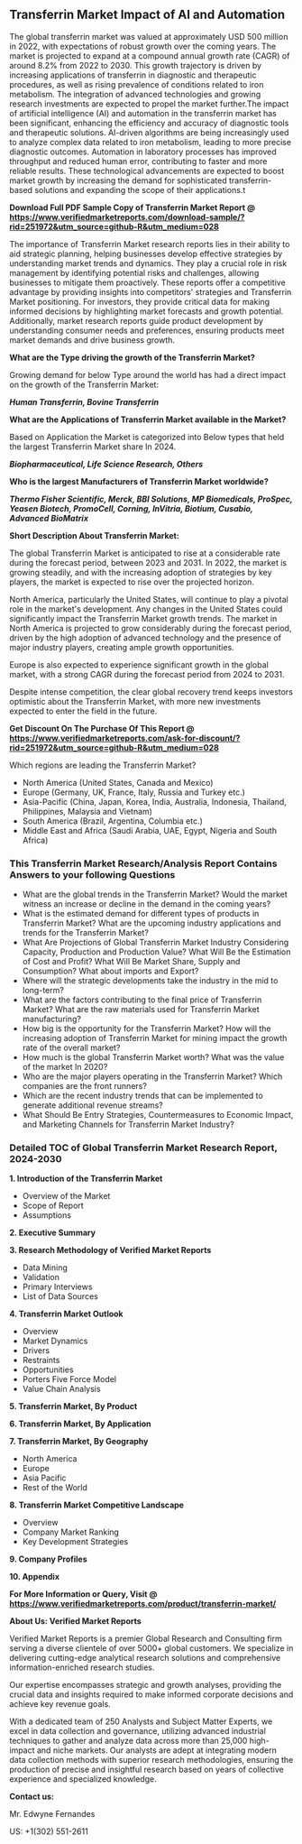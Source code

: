 <h2>Transferrin Market Impact of AI and Automation</h2>The global transferrin market was valued at approximately USD 500 million in 2022, with expectations of robust growth over the coming years. The market is projected to expand at a compound annual growth rate (CAGR) of around 8.2% from 2022 to 2030. This growth trajectory is driven by increasing applications of transferrin in diagnostic and therapeutic procedures, as well as rising prevalence of conditions related to iron metabolism. The integration of advanced technologies and growing research investments are expected to propel the market further.The impact of artificial intelligence (AI) and automation in the transferrin market has been significant, enhancing the efficiency and accuracy of diagnostic tools and therapeutic solutions. AI-driven algorithms are being increasingly used to analyze complex data related to iron metabolism, leading to more precise diagnostic outcomes. Automation in laboratory processes has improved throughput and reduced human error, contributing to faster and more reliable results. These technological advancements are expected to boost market growth by increasing the demand for sophisticated transferrin-based solutions and expanding the scope of their applications.t</p><p id="" class=""><strong>Download Full PDF Sample Copy of Transferrin Market Report @ <a href="https://www.verifiedmarketreports.com/download-sample/?rid=251972&utm_source=github-R&utm_medium=028" target="_blank">https://www.verifiedmarketreports.com/download-sample/?rid=251972&utm_source=github-R&utm_medium=028</a></strong></p><p>The importance of&nbsp;Transferrin Market research reports lies in their ability to aid strategic planning, helping businesses develop effective strategies by understanding market trends and dynamics. They play a crucial role in risk management by identifying potential risks and challenges, allowing businesses to mitigate them proactively. These reports offer a competitive advantage by providing insights into competitors' strategies and Transferrin Market positioning. For investors, they provide critical data for making informed decisions by highlighting market forecasts and growth potential. Additionally, market research reports guide product development by understanding consumer needs and preferences, ensuring products meet market demands and drive business growth.</p><p><strong>What are the&nbsp;Type driving the growth of the Transferrin Market?</strong></p><p id="" class="">Growing demand for below Type around the world has had a direct impact on the growth of the Transferrin Market:</p><em><strong>Human Transferrin, Bovine Transferrin</strong></em></p><strong>What are the&nbsp;Applications&nbsp;of Transferrin Market available in the Market?</strong></p><p id="" class="">Based on Application the Market is categorized into Below types that held the largest Transferrin Market share In 2024.</p><em><strong>Biopharmaceutical, Life Science Research, Others</strong></em></p><strong>Who is the largest Manufacturers of Transferrin Market worldwide?</strong></p><p><em><strong>Thermo Fisher Scientific, Merck, BBI Solutions, MP Biomedicals, ProSpec, Yeasen Biotech, PromoCell, Corning, InVitria, Biotium, Cusabio, Advanced BioMatrix</strong></em></p><p id="" class=""><strong>Short Description About Transferrin Market:</strong></p><p>The global Transferrin Market is anticipated to rise at a considerable rate during the forecast period, between 2023 and 2031. In 2022, the market is growing steadily, and with the increasing adoption of strategies by key players, the market is expected to rise over the projected horizon.</p><p>North America, particularly the United States, will continue to play a pivotal role in the market's development. Any changes in the United States could significantly impact the Transferrin Market growth trends. The market in North America is projected to grow considerably during the forecast period, driven by the high adoption of advanced technology and the presence of major industry players, creating ample growth opportunities.</p><p>Europe is also expected to experience significant growth in the global market, with a strong CAGR during the forecast period from 2024 to 2031.</p><p>Despite intense competition, the clear global recovery trend keeps investors optimistic about the Transferrin Market, with more new investments expected to enter the field in the future.</p><p id="" class=""><strong>Get Discount On The Purchase Of This Report @ <a href="https://www.verifiedmarketreports.com/ask-for-discount/?rid=251972&utm_source=github-R&utm_medium=028" target="_blank">https://www.verifiedmarketreports.com/ask-for-discount/?rid=251972&utm_source=github-R&utm_medium=028</a></strong></p>Which regions are leading the Transferrin Market?</p><ul><li>North America (United States, Canada and Mexico)</li><li>Europe (Germany, UK, France, Italy, Russia and Turkey etc.)</li><li>Asia-Pacific (China, Japan, Korea, India, Australia, Indonesia, Thailand, Philippines, Malaysia and Vietnam)</li><li>South America (Brazil, Argentina, Columbia etc.)</li><li>Middle East and Africa (Saudi Arabia, UAE, Egypt, Nigeria and South Africa)</li></ul><h3 id="" class="">This Transferrin Market Research/Analysis Report Contains Answers to your following Questions</h3><ul><li>What are the global trends in the Transferrin Market? Would the market witness an increase or decline in the demand in the coming years?</li><li>What is the estimated demand for different types of products in Transferrin Market? What are the upcoming industry applications and trends for the Transferrin Market?</li><li>What Are Projections of Global Transferrin Market Industry Considering Capacity, Production and Production Value? What Will Be the Estimation of Cost and Profit? What Will Be Market Share, Supply and Consumption? What about imports and Export?</li><li>Where will the strategic developments take the industry in the mid to long-term?</li><li>What are the factors contributing to the final price of Transferrin Market? What are the raw materials used for Transferrin Market manufacturing?</li><li>How big is the opportunity for the Transferrin Market? How will the increasing adoption of Transferrin Market for mining impact the growth rate of the overall market?</li><li>How much is the global Transferrin Market worth? What was the value of the market In 2020?</li><li>Who are the major players operating in the Transferrin Market? Which companies are the front runners?</li><li>Which are the recent industry trends that can be implemented to generate additional revenue streams?</li><li>What Should Be Entry Strategies, Countermeasures to Economic Impact, and Marketing Channels for Transferrin Market Industry?</li></ul><h3 id="" class="">Detailed TOC of Global Transferrin Market Research Report, 2024-2030</h3><p id="" class=""><strong>1. Introduction of the Transferrin Market</strong></p><ul><li>Overview of the Market</li><li>Scope of Report</li><li>Assumptions</li></ul><p id="" class=""><strong>2. Executive Summary</strong></p><p id="" class=""><strong>3. Research Methodology of Verified Market Reports</strong></p><ul><li>Data Mining</li><li>Validation</li><li>Primary Interviews</li><li>List of Data Sources</li></ul><p id="" class=""><strong>4. Transferrin Market Outlook</strong></p><ul><li>Overview</li><li>Market Dynamics</li><li>Drivers</li><li>Restraints</li><li>Opportunities</li><li>Porters Five Force Model</li><li>Value Chain Analysis</li></ul><p id="" class=""><strong>5. Transferrin Market, By Product</strong></p><p id="" class=""><strong>6. Transferrin Market, By Application</strong></p><p id="" class=""><strong>7. Transferrin Market, By Geography</strong></p><ul><li>North America</li><li>Europe</li><li>Asia Pacific</li><li>Rest of the World</li></ul><p id="" class=""><strong>8. Transferrin Market Competitive Landscape</strong></p><ul><li>Overview</li><li>Company Market Ranking</li><li>Key Development Strategies</li></ul><p id="" class=""><strong>9. Company Profiles</strong></p><p id="" class=""><strong>10. Appendix</strong></p><p id="" class=""><strong>For More Information or Query, Visit @ <a href="https://www.verifiedmarketreports.com/product/transferrin-market/" target="_blank">https://www.verifiedmarketreports.com/product/transferrin-market/</a></strong></p><p id="" class=""><strong>About Us: Verified Market Reports</strong></p><p id="" class="">Verified Market Reports is a premier Global Research and Consulting firm serving a diverse clientele of over 5000+ global customers. We specialize in delivering cutting-edge analytical research solutions and comprehensive information-enriched research studies.</p><p id="" class="">Our expertise encompasses strategic and growth analyses, providing the crucial data and insights required to make informed corporate decisions and achieve key revenue goals.</p><p id="" class="">With a dedicated team of 250 Analysts and Subject Matter Experts, we excel in data collection and governance, utilizing advanced industrial techniques to gather and analyze data across more than 25,000 high-impact and niche markets. Our analysts are adept at integrating modern data collection methods with superior research methodologies, ensuring the production of precise and insightful research based on years of collective experience and specialized knowledge.</p><p id="" class=""><strong>Contact us:</strong></p><p id="" class="">Mr. Edwyne Fernandes</p><p id="" class="">US: +1(302) 551-2611</p>